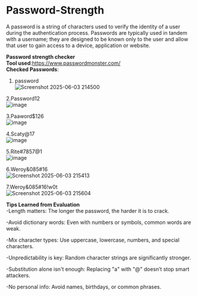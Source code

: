 # Password-Strength  
A password is a string of characters used to verify the identity of a user during the authentication process. Passwords are typically used in tandem with a username; they are designed to be known only to the user and allow that user to gain access to a device, application or website.  

__Password strength checker__  
__Tool used__:https://www.passwordmonster.com/  
__Checked Passwords__:
1. password  
![Screenshot 2025-06-03 214500](https://github.com/user-attachments/assets/1dda099b-96b0-4404-8e89-b695f8421f91)  

2.Password12  
![image](https://github.com/user-attachments/assets/077be0df-b0e8-4881-a016-34d74e296d18)  

3.Paaword$126  
![image](https://github.com/user-attachments/assets/f815f869-97c0-4cb1-8d40-cec81065aae2)  

4.Scaty@17  
![image](https://github.com/user-attachments/assets/987ff749-1fdd-4491-a6c2-85d5d0adb527)  

5.Rite#7857@1  
![image](https://github.com/user-attachments/assets/63e95078-1e24-48db-8a62-3dd4bc2bf63d)  

6.Weroy&085#16  
![Screenshot 2025-06-03 215413](https://github.com/user-attachments/assets/d7c93fc2-ff8e-4098-a657-79d216e6b703)  

7.Weroy&085#16!w0t  
![Screenshot 2025-06-03 215604](https://github.com/user-attachments/assets/632dfb3f-f914-4cb9-ba47-4668a9ce0d01)         

__Tips Learned from Evaluation__  
-Length matters: The longer the password, the harder it is to crack.   

-Avoid dictionary words: Even with numbers or symbols, common words are weak.  

-Mix character types: Use uppercase, lowercase, numbers, and special characters.  

-Unpredictability is key: Random character strings are significantly stronger.  

-Substitution alone isn't enough: Replacing "a" with "@" doesn’t stop smart attackers.  

-No personal info: Avoid names, birthdays, or common phrases.  















